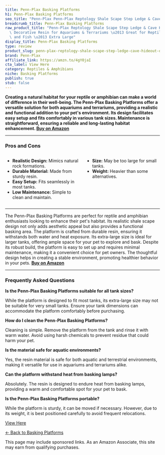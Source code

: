```yaml
---
title: Penn-Plax Basking Platforms
h1: Penn-Plax Basking Platforms
seo_title: "Penn-Plax Penn-Plax Reptology Shale Scape Step Ledge & Cave\u2026"
breadcrumb_title: Penn-Plax Basking Platforms
raw_product_title: "Penn-Plax Reptology Shale Scape Step Ledge & Cave Hideout \u2013\
  \ Decorative Resin for Aquariums & Terrariums \u2013 Great for Reptiles, Amphibians,\
  \ and Fish \u2013 Extra Large"
display_title: Penn-Plax Basking Platforms
type: review
product_slug: penn-plax-reptology-shale-scape-step-ledge-cave-hideout-decorative-resi-e6f012bf
brand: Penn-Plax
affiliate_link: https://amzn.to/4gY0jaI
cta_label: View Here
category: Reptiles & Amphibians
niche: Basking Platforms
publish: true
stub: false
---
```


<div id="intro" class="full-width">
  <p><strong>Creating a natural habitat for your reptile or amphibian can make a world of difference in their well-being. The Penn-Plax Basking Platforms offer a versatile solution for both aquariums and terrariums, providing a realistic and functional addition to your pet's environment. Its design facilitates easy setup and fits comfortably in various tank sizes. Maintenance is straightforward, ensuring a reliable and long-lasting habitat enhancement. <a href="https://amzn.to/4gY0jaI" rel="nofollow sponsored noopener" target="_blank"><strong>Buy on Amazon</strong></a></strong></p>
</div>

<hr />
<h3 id="pros-cons">Pros and Cons</h3>
<div class="pc-grid" style="display:grid;grid-template-columns:1fr 1fr;gap:16px;">
  <ul>
    <li><strong>Realistic Design:</strong> Mimics natural rock formations.</li>
    <li><strong>Durable Material:</strong> Made from sturdy resin.</li>
    <li><strong>Easy Setup:</strong> Fits seamlessly in most tanks.</li>
    <li><strong>Low Maintenance:</strong> Simple to clean and maintain.</li>
  </ul>
  <ul>
    <li><strong>Size:</strong> May be too large for small tanks.</li>
    <li><strong>Weight:</strong> Heavier than some alternatives.</li>
  </ul>
</div>
<hr />

<div class="full-width">
  <p>The Penn-Plax Basking Platforms are perfect for reptile and amphibian enthusiasts looking to enhance their pet's habitat. Its realistic shale scape design not only adds aesthetic appeal but also provides a functional basking area. The platform is crafted from durable resin, ensuring it withstands both water and heat exposure. Its extra-large size is ideal for larger tanks, offering ample space for your pet to explore and bask. Despite its robust build, the platform is easy to set up and requires minimal maintenance, making it a convenient choice for pet owners. The thoughtful design helps in creating a stable environment, promoting healthier behavior in your pets. <a href="https://amzn.to/4gY0jaI" rel="nofollow sponsored noopener" target="_blank"><strong>Buy on Amazon</strong></a></p>
</div>

<hr />
<h3 id="faqs">Frequently Asked Questions</h3>

<p><strong>Is the Penn-Plax Basking Platforms suitable for all tank sizes?</strong></p>
<p>While the platform is designed to fit most tanks, its extra-large size may not be suitable for very small tanks. Ensure your tank dimensions can accommodate the platform comfortably before purchasing.</p>

<p><strong>How do I clean the Penn-Plax Basking Platforms?</strong></p>
<p>Cleaning is simple. Remove the platform from the tank and rinse it with warm water. Avoid using harsh chemicals to prevent residue that could harm your pet.</p>

<p><strong>Is the material safe for aquatic environments?</strong></p>
<p>Yes, the resin material is safe for both aquatic and terrestrial environments, making it versatile for use in aquariums and terrariums alike.</p>

<p><strong>Can the platform withstand heat from basking lamps?</strong></p>
<p>Absolutely. The resin is designed to endure heat from basking lamps, providing a warm and comfortable spot for your pet to bask.</p>

<p><strong>Is the Penn-Plax Basking Platforms portable?</strong></p>
<p>While the platform is sturdy, it can be moved if necessary. However, due to its weight, it is best positioned carefully to avoid frequent relocations.</p>
<p><a class="btn" href="https://amzn.to/4gY0jaI" target="_blank" rel="nofollow sponsored noopener">View Here</a></p>
<p><a href="/roundups/reptiles-amphibians/basking-platforms/">← Back to Basking Platforms</a></p>
<aside class="disclosure">This page may include sponsored links. As an Amazon Associate, this site may earn from qualifying purchases.</aside>
